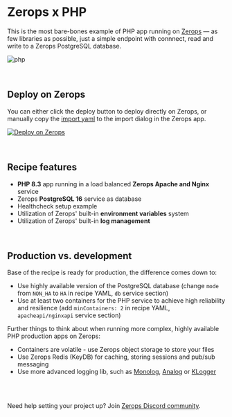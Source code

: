# Zerops x PHP
This is the most bare-bones example of PHP app running on [Zerops](https://zerops.io) — as few libraries as possible, just a simple endpoint with connnect, read and write to a Zerops PostgreSQL database.

![php](https://github.com/zeropsio/recipe-shared-assets/blob/main/covers/cover-php.png)

<br />

## Deploy on Zerops
You can either click the deploy button to deploy directly on Zerops, or manually copy the [import yaml](https://github.com/zeropsio/recipe-php/blob/main/zerops-project-import.yml) to the import dialog in the Zerops app.

[![Deploy on Zerops](https://github.com/zeropsio/recipe-shared-assets/blob/main/deploy-button/green/deploy-button.svg)](https://app.zerops.io/recipe/php)

<br/>

## Recipe features
- **PHP 8.3** app running in a load balanced **Zerops Apache and Nginx** service
- Zerops **PostgreSQL 16** service as database
- Healthcheck setup example
- Utilization of Zerops' built-in **environment variables** system
- Utilization of Zerops' built-in **log management**

<br/>

## Production vs. development

Base of the recipe is ready for production, the difference comes down to:

- Use highly available version of the PostgreSQL database (change `mode` from `NON_HA` to `HA` in recipe YAML, `db` service section)
- Use at least two containers for the PHP service to achieve high reliability and resilience (add `minContainers: 2` in recipe YAML, `apacheapi/nginxapi` service section)

Further things to think about when running more complex, highly available PHP production apps on Zerops:

- Containers are volatile - use Zerops object storage to store your files
- Use Zerops Redis (KeyDB) for caching, storing sessions and pub/sub messaging
- Use more advanced logging lib, such as [Monolog](https://github.com/Seldaek/monolog), [Analog](https://github.com/jbroadway/analog) or [KLogger](https://github.com/katzgrau/KLogger)
  
<br/>
<br/>

Need help setting your project up? Join [Zerops Discord community](https://discord.com/invite/WDvCZ54).
